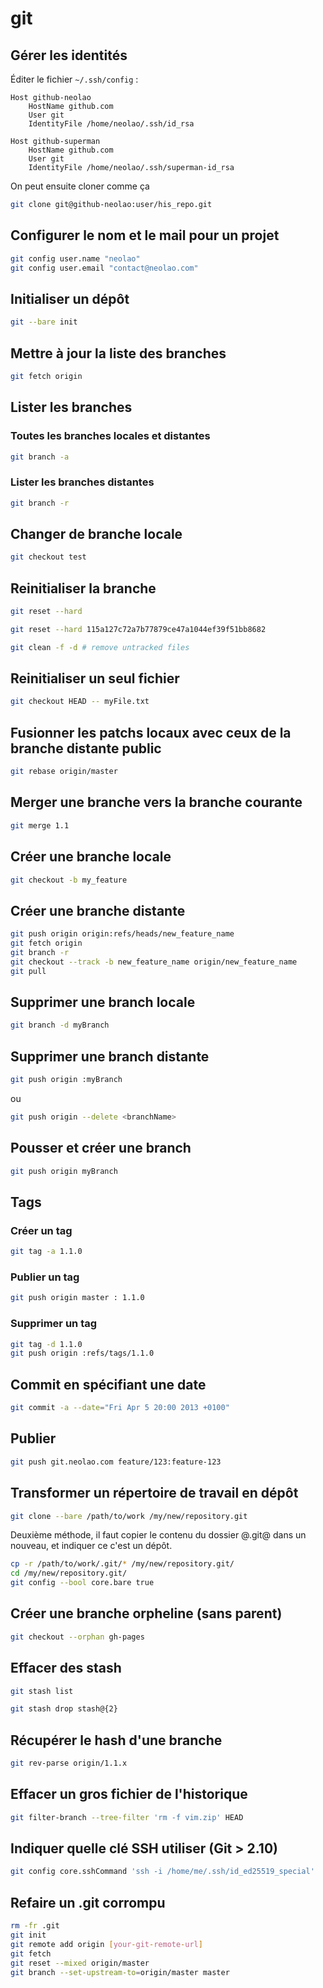 git
===

Gérer les identités
-------------------
Éditer le fichier `~/.ssh/config` :

```
Host github-neolao
    HostName github.com
    User git
    IdentityFile /home/neolao/.ssh/id_rsa

Host github-superman
    HostName github.com
    User git
    IdentityFile /home/neolao/.ssh/superman-id_rsa 
```

On peut ensuite cloner comme ça

```bash
git clone git@github-neolao:user/his_repo.git
```


Configurer le nom et le mail pour un projet
-------------------------------------------

```bash
git config user.name "neolao"
git config user.email "contact@neolao.com"
```



Initialiser un dépôt
--------------------

```bash
git --bare init
```


Mettre à jour la liste des branches
-----------------------------------
```bash
git fetch origin
```


Lister les branches
-------------------

### Toutes les branches locales et distantes

```bash
git branch -a
```

### Lister les branches distantes

```bash
git branch -r
```


Changer de branche locale
-------------------------
```bash
git checkout test
```

Reinitialiser la branche
------------------------
```bash
git reset --hard
```

```bash
git reset --hard 115a127c72a7b77879ce47a1044ef39f51bb8682
```

```bash
git clean -f -d # remove untracked files
```

Reinitialiser un seul fichier
-----------------------------
```bash
git checkout HEAD -- myFile.txt
```

Fusionner les patchs locaux avec ceux de la branche distante public
-------------------------------------------------------------------
```bash
git rebase origin/master
```


Merger une branche vers la branche courante
-------------------------------------------
```bash
git merge 1.1
```

Créer une branche locale
------------------------
```bash
git checkout -b my_feature
```

Créer une branche distante
--------------------------
```bash
git push origin origin:refs/heads/new_feature_name
git fetch origin
git branch -r
git checkout --track -b new_feature_name origin/new_feature_name
git pull
```

Supprimer une branch locale
---------------------------
```bash
git branch -d myBranch
```

Supprimer une branch distante
-----------------------------
```bash
git push origin :myBranch
```

ou

```bash
git push origin --delete <branchName>
```

Pousser et créer une branch
---------------------------
```bash
git push origin myBranch
```


Tags
----

### Créer un tag

```bash
git tag -a 1.1.0
```

### Publier un tag

```bash
git push origin master : 1.1.0
```

### Supprimer un tag

```bash
git tag -d 1.1.0
git push origin :refs/tags/1.1.0
```

Commit en spécifiant une date
-----------------------------
```bash
git commit -a --date="Fri Apr 5 20:00 2013 +0100"
```

Publier
-------
```bash
git push git.neolao.com feature/123:feature-123
```


Transformer un répertoire de travail en dépôt
---------------------------------------------
```bash
git clone --bare /path/to/work /my/new/repository.git
```


Deuxième méthode, il faut copier le contenu du dossier @.git@ dans un nouveau, et indiquer ce c'est un dépôt.

```bash
cp -r /path/to/work/.git/* /my/new/repository.git/
cd /my/new/repository.git/
git config --bool core.bare true
```


Créer une branche orpheline (sans parent)
-----------------------------------------
```bash
git checkout --orphan gh-pages
```



Effacer des stash
-----------------
```bash
git stash list
```

```bash
git stash drop stash@{2}
```


Récupérer le hash d'une branche
-------------------------------
```bash
git rev-parse origin/1.1.x
```

Effacer un gros fichier de l'historique
---------------------------------------
```bash
git filter-branch --tree-filter 'rm -f vim.zip' HEAD
```

Indiquer quelle clé SSH utiliser (Git > 2.10)
---------------------------------------------
```bash
git config core.sshCommand 'ssh -i /home/me/.ssh/id_ed25519_special'
```

Refaire un .git corrompu
------------------------
```bash
rm -fr .git
git init
git remote add origin [your-git-remote-url]
git fetch
git reset --mixed origin/master
git branch --set-upstream-to=origin/master master  
```
